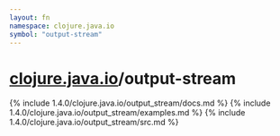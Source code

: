 ```yaml
---
layout: fn
namespace: clojure.java.io
symbol: "output-stream"
---
```


# [clojure.java.io](../)/output-stream

{% include 1.4.0/clojure.java.io/output_stream/docs.md %}
{% include 1.4.0/clojure.java.io/output_stream/examples.md %}
{% include 1.4.0/clojure.java.io/output_stream/src.md %}

